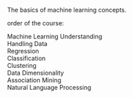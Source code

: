 The basics of machine learning concepts.

order of the course:

Machine Learning Understanding    
Handling Data       
Regression  
Classification	   
Clustering	       
Data Dimensionality	   
Association Mining	    
Natural Language Processing
